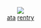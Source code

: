 <div align="center">

<br><br>![](https://komarev.com/ghpvc/?username=afterpain&label=+𑄝+&color=F5E8CE&style=plastic&base=2301100295002)
<br> <a href="https://bl8m.atabook.org/" target="_blank">ata</a> <a href="https://rentry.org/blunt-force" target="_blank">rentry</a>
